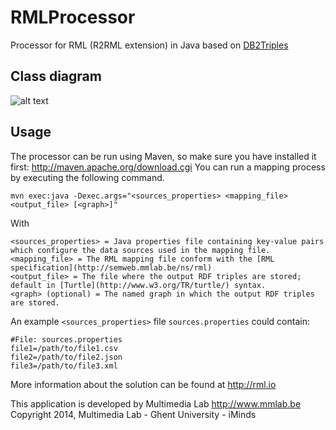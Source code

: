 RMLProcessor
============

Processor for RML (R2RML extension) in Java based on [DB2Triples](https://github.com/antidot/db2triples/)

Class diagram
-------------
![alt text](https://raw.github.com/mmlab/RMLProcessor/master/docs/class-diagram.jpg)

Usage
-----
The processor can be run using Maven, so make sure you have installed it first: http://maven.apache.org/download.cgi
You can run a mapping process by executing the following command.
    
    mvn exec:java -Dexec.args="<sources_properties> <mapping_file> <output_file> [<graph>]"

With
    
    <sources_properties> = Java properties file containing key-value pairs which configure the data sources used in the mapping file. 
    <mapping_file> = The RML mapping file conform with the [RML specification](http://semweb.mmlab.be/ns/rml)
    <output_file> = The file where the output RDF triples are stored; default in [Turtle](http://www.w3.org/TR/turtle/) syntax.
    <graph> (optional) = The named graph in which the output RDF triples are stored.
        
An example `<sources_properties>` file `sources.properties` could contain:
    
    #File: sources.properties
    file1=/path/to/file1.csv
    file2=/path/to/file2.json
    file3=/path/to/file3.xml

More information about the solution can be found at http://rml.io

This application is developed by Multimedia Lab http://www.mmlab.be
Copyright 2014, Multimedia Lab - Ghent University - iMinds


